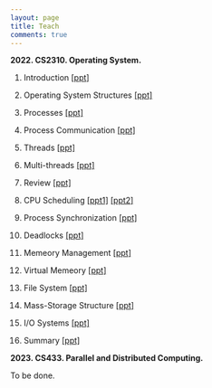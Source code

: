 ```yaml
---
layout: page
title: Teach
comments: true
---
```


**2022. CS2310. Operating System.**

1. Introduction [[ppt]](https://github.com/songzhuoran/songzhuoran.github.io/tree/master/docs/ppt-files/L1-1.pdf)

2. Operating System Structures [[ppt]](https://github.com/songzhuoran/songzhuoran.github.io/tree/master/docs/ppt-files/L1-2.pdf)

3. Processes [[ppt]](https://github.com/songzhuoran/songzhuoran.github.io/tree/master/docs/ppt-files/L2-1.pdf)

4. Process Communication [[ppt]](https://github.com/songzhuoran/songzhuoran.github.io/tree/master/docs/ppt-files/L2-2.pdf)

5. Threads [[ppt]](https://github.com/songzhuoran/songzhuoran.github.io/tree/master/docs/ppt-files/L3-1.pdf)

6. Multi-threads [[ppt]](https://github.com/songzhuoran/songzhuoran.github.io/tree/master/docs/ppt-files/L3-2.pdf)

7. Review [[ppt]](https://github.com/songzhuoran/songzhuoran.github.io/tree/master/docs/ppt-files/L4-1.pdf)

8. CPU Scheduling [[ppt1]](https://github.com/songzhuoran/songzhuoran.github.io/tree/master/docs/ppt-files/L4-2.pdf) [[ppt2]](https://github.com/songzhuoran/songzhuoran.github.io/tree/master/docs/ppt-files/L5.pdf)

9. Process Synchronization [[ppt]](https://github.com/songzhuoran/songzhuoran.github.io/tree/master/docs/ppt-files/L6.pdf)

10. Deadlocks [[ppt]](https://github.com/songzhuoran/songzhuoran.github.io/tree/master/docs/ppt-files/L7.pdf)

11. Memeory Management [[ppt]](https://github.com/songzhuoran/songzhuoran.github.io/tree/master/docs/ppt-files/L8.pdf)

12. Virtual Memeory [[ppt]](https://github.com/songzhuoran/songzhuoran.github.io/tree/master/docs/ppt-files/L9.pdf)

13. File System [[ppt]](https://github.com/songzhuoran/songzhuoran.github.io/tree/master/docs/ppt-files/L10.pdf)

14. Mass-Storage Structure [[ppt]](https://github.com/songzhuoran/songzhuoran.github.io/tree/master/docs/ppt-files/L11.pdf)

15. I/O Systems [[ppt]](https://github.com/songzhuoran/songzhuoran.github.io/tree/master/docs/ppt-files/L12.pdf)

16. Summary [[ppt]](https://github.com/songzhuoran/songzhuoran.github.io/tree/master/docs/ppt-files/L13.pdf)

**2023. CS433. Parallel and Distributed Computing.**

To be done.
